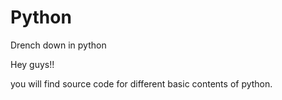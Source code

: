 # Python
Drench down in python

Hey guys!!

you will find source code for different basic contents of python.
